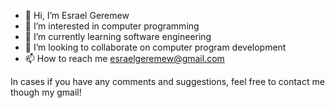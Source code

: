 - 👋 Hi, I’m Esrael Geremew 
- 👀 I’m interested in computer programming 
- 🌱 I’m currently learning software engineering 
- 💞️ I’m looking to collaborate on computer program development 
- 📫 How to reach me esraelgeremew@gmail.com


In cases if you have any comments and suggestions, feel free to contact me though my gmail!
